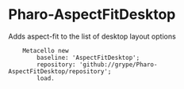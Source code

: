 # Pharo-AspectFitDesktop
Adds aspect-fit to the list of desktop layout options

```smalltalk
	Metacello new
		baseline: 'AspectFitDesktop';
		repository: 'github://grype/Pharo-AspectFitDesktop/repository';
		load.
```

